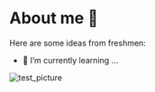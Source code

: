 # About me 👋

Here are some ideas from freshmen:

- 🌱 I’m currently learning ...


<picture>
 <source media="(prefers-color-scheme: dark)" srcset="[YOUR-DARKMODE-IMAGE](https://github.com/HaoTCN/hello-world)">
 <source media="(prefers-color-scheme: light)" srcset="[YOUR-LIGHTMODE-IMAGE](https://github.com/HaoTCN/hello-world)">
 <img alt="test_picture" src="[YOUR-DEFAULT-IMAGE](https://github.com/HaoTCN/hello-world)">
</picture>


<!--
- 🤔 I’m looking for help with ...
- 💬 Ask me about ...
- 📫 How to reach me: ...
- 😄 Pronouns: ...
- ⚡ Fun fact: ...
-->
